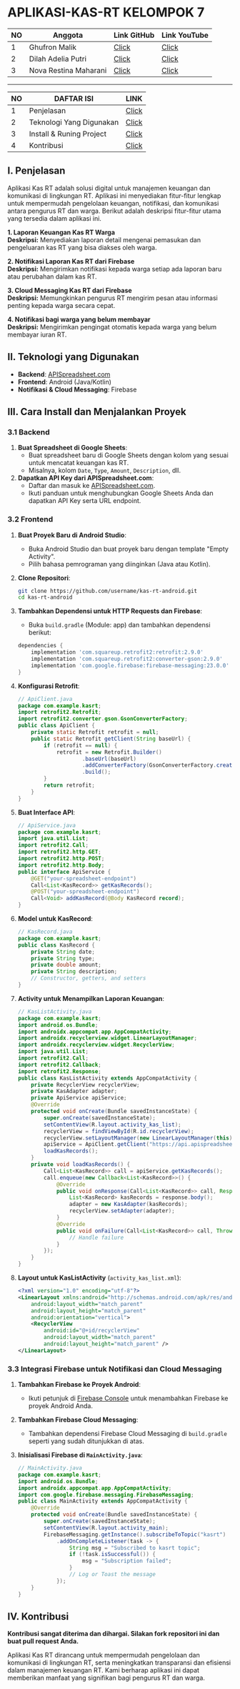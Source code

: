 # APLIKASI-KAS-RT KELOMPOK 7

| NO |        Anggota        |  Link GitHub  |  Link YouTube  |
|----|-----------------------|---------------|----------------|
| 1  |Ghufron Malik          |[Click](https://github.com/ghufronmalik64)      |[Click](https://www.youtube.com/@massssalek)       |
| 2  |Dilah Adelia Putri     |[Click](https://github.com/fadilah23)      |[Click](https://www.youtube.com/@fadilahputri2855)       |
| 3  |Nova Restina Maharani  |[Click](https://github.com/NovaRestina)      |[Click](https://www.youtube.com/@novarestinamaharani7047)       |

--------------------------------------------------------------------

| NO |        DAFTAR ISI       |   LINK    |
|----|-------------------------|-----------|
| 1  |Penjelasan               |[Click](https://github.com/ghufronmalik64/APLIKASI-KAS-RT?tab=readme-ov-file#1-penjelasan)
| 2  |Teknologi Yang Digunakan |[Click](https://github.com/ghufronmalik64/APLIKASI-KAS-RT?tab=readme-ov-file#ii-teknologi-yang-digunakan)|
| 3  |Install & Runing Project |[Click](https://github.com/ghufronmalik64/APLIKASI-KAS-RT?tab=readme-ov-file#iii-cara-install-dan-menjalankan-proyek)|
| 4  |Kontribusi               |[Click](https://github.com/ghufronmalik64/APLIKASI-KAS-RT?tab=readme-ov-file#iv-kontribusi)|



## I. Penjelasan
Aplikasi Kas RT adalah solusi digital untuk manajemen keuangan dan komunikasi di lingkungan RT. Aplikasi ini menyediakan fitur-fitur lengkap untuk mempermudah pengelolaan keuangan, notifikasi, dan komunikasi antara pengurus RT dan warga. Berikut adalah deskripsi fitur-fitur utama yang tersedia dalam aplikasi ini.

**1. Laporan Keuangan Kas RT Warga** <br>
**Deskripsi:** Menyediakan laporan detail mengenai pemasukan dan pengeluaran kas RT yang bisa diakses oleh warga.

**2. Notifikasi Laporan Kas RT dari Firebase** <br>
**Deskripsi:** Mengirimkan notifikasi kepada warga setiap ada laporan baru atau perubahan dalam kas RT.

**3. Cloud Messaging Kas RT dari Firebase** <br>
**Deskripsi:** Memungkinkan pengurus RT mengirim pesan atau informasi penting kepada warga secara cepat.

**4. Notifikasi bagi warga yang belum membayar** <br>
**Deskripsi:** Mengirimkan pengingat otomatis kepada warga yang belum membayar iuran RT.


## II. Teknologi yang Digunakan

- **Backend**: [APISpreadsheet.com](https://apispreadsheet.com/)
- **Frontend**: Android (Java/Kotlin)
- **Notifikasi & Cloud Messaging**: Firebase

## III. Cara Install dan Menjalankan Proyek

### 3.1 Backend

1. **Buat Spreadsheet di Google Sheets**:
   - Buat spreadsheet baru di Google Sheets dengan kolom yang sesuai untuk mencatat keuangan kas RT.
   - Misalnya, kolom `Date`, `Type`, `Amount`, `Description`, dll.
2. **Dapatkan API Key dari APISpreadsheet.com**:
   - Daftar dan masuk ke [APISpreadsheet.com](https://apispreadsheet.com/).
   - Ikuti panduan untuk menghubungkan Google Sheets Anda dan dapatkan API Key serta URL endpoint.

### 3.2 Frontend

1. **Buat Proyek Baru di Android Studio**:
   - Buka Android Studio dan buat proyek baru dengan template "Empty Activity".
   - Pilih bahasa pemrograman yang diinginkan (Java atau Kotlin).

2. **Clone Repositori**:
    ```bash
    git clone https://github.com/username/kas-rt-android.git
    cd kas-rt-android
    ```

3. **Tambahkan Dependensi untuk HTTP Requests dan Firebase**:
   - Buka `build.gradle` (Module: app) dan tambahkan dependensi berikut: 
   
    ```groovy
    dependencies {
        implementation 'com.squareup.retrofit2:retrofit:2.9.0'
        implementation 'com.squareup.retrofit2:converter-gson:2.9.0'
        implementation 'com.google.firebase:firebase-messaging:23.0.0'
    }
    ```

4. **Konfigurasi Retrofit**:

    ```java
    // ApiClient.java
    package com.example.kasrt;
    import retrofit2.Retrofit;
    import retrofit2.converter.gson.GsonConverterFactory;
    public class ApiClient {
        private static Retrofit retrofit = null;
        public static Retrofit getClient(String baseUrl) {
            if (retrofit == null) {
                retrofit = new Retrofit.Builder()
                        .baseUrl(baseUrl)
                        .addConverterFactory(GsonConverterFactory.create())
                        .build();
            }
            return retrofit;
        }
    }
    ```
    
5. **Buat Interface API**:

    ```java
    // ApiService.java
    package com.example.kasrt;
    import java.util.List;
    import retrofit2.Call;
    import retrofit2.http.GET;
    import retrofit2.http.POST;
    import retrofit2.http.Body;
    public interface ApiService {
        @GET("your-spreadsheet-endpoint")
        Call<List<KasRecord>> getKasRecords();
        @POST("your-spreadsheet-endpoint")
        Call<Void> addKasRecord(@Body KasRecord record);
    }
    ```

6. **Model untuk KasRecord**:
   
    ```java
    // KasRecord.java
    package com.example.kasrt;
    public class KasRecord {
        private String date;
        private String type;
        private double amount;
        private String description;
        // Constructor, getters, and setters
    }
    ```

7. **Activity untuk Menampilkan Laporan Keuangan**:

    ```java
    // KasListActivity.java
    package com.example.kasrt;
    import android.os.Bundle;
    import androidx.appcompat.app.AppCompatActivity;
    import androidx.recyclerview.widget.LinearLayoutManager;
    import androidx.recyclerview.widget.RecyclerView;
    import java.util.List;
    import retrofit2.Call;
    import retrofit2.Callback;
    import retrofit2.Response;
    public class KasListActivity extends AppCompatActivity {
        private RecyclerView recyclerView;
        private KasAdapter adapter;
        private ApiService apiService;
        @Override
        protected void onCreate(Bundle savedInstanceState) {
            super.onCreate(savedInstanceState);
            setContentView(R.layout.activity_kas_list);
            recyclerView = findViewById(R.id.recyclerView);
            recyclerView.setLayoutManager(new LinearLayoutManager(this));
            apiService = ApiClient.getClient("https://api.apispreadsheet.com/").create(ApiService.class);
            loadKasRecords();
        }
        private void loadKasRecords() {
            Call<List<KasRecord>> call = apiService.getKasRecords();
            call.enqueue(new Callback<List<KasRecord>>() {
                @Override
                public void onResponse(Call<List<KasRecord>> call, Response<List<KasRecord>> response) {
                    List<KasRecord> kasRecords = response.body();
                    adapter = new KasAdapter(kasRecords);
                    recyclerView.setAdapter(adapter);
                }
                @Override
                public void onFailure(Call<List<KasRecord>> call, Throwable t) {
                    // Handle failure
                }
            });
        }
    }
    ```

8. **Layout untuk KasListActivity** (`activity_kas_list.xml`):

    ```xml
    <?xml version="1.0" encoding="utf-8"?>
    <LinearLayout xmlns:android="http://schemas.android.com/apk/res/android"
        android:layout_width="match_parent"
        android:layout_height="match_parent"
        android:orientation="vertical">
        <RecyclerView
            android:id="@+id/recyclerView"
            android:layout_width="match_parent"
            android:layout_height="match_parent" />
    </LinearLayout>
    ```
    
### 3.3 Integrasi Firebase untuk Notifikasi dan Cloud Messaging

1. **Tambahkan Firebase ke Proyek Android**:
   - Ikuti petunjuk di [Firebase Console](https://console.firebase.google.com/) untuk menambahkan Firebase ke proyek Android Anda.

2. **Tambahkan Firebase Cloud Messaging**:
   - Tambahkan dependensi Firebase Cloud Messaging di `build.gradle` seperti yang sudah ditunjukkan di atas.

3. **Inisialisasi Firebase di `MainActivity.java`**:

    ```java
    // MainActivity.java
    package com.example.kasrt;
    import android.os.Bundle;
    import androidx.appcompat.app.AppCompatActivity;
    import com.google.firebase.messaging.FirebaseMessaging;
    public class MainActivity extends AppCompatActivity {
        @Override
        protected void onCreate(Bundle savedInstanceState) {
            super.onCreate(savedInstanceState);
            setContentView(R.layout.activity_main);
            FirebaseMessaging.getInstance().subscribeToTopic("kasrt")
                .addOnCompleteListener(task -> {
                    String msg = "Subscribed to kasrt topic";
                    if (!task.isSuccessful()) {
                        msg = "Subscription failed";
                    }
                    // Log or Toast the message
                });
        }
    }
    ```

## IV. Kontribusi
**Kontribusi sangat diterima dan dihargai. Silakan fork repositori ini dan buat pull request Anda.**

Aplikasi Kas RT dirancang untuk mempermudah pengelolaan dan komunikasi di lingkungan RT, serta meningkatkan transparansi dan efisiensi dalam manajemen keuangan RT. Kami berharap aplikasi ini dapat memberikan manfaat yang signifikan bagi pengurus RT dan warga.
